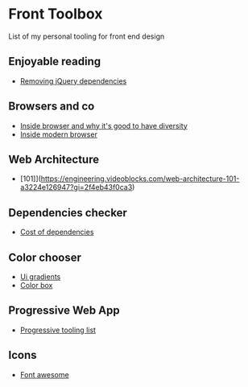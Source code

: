 # Front Toolbox 
List of my personal tooling for front end design

## Enjoyable reading
* [Removing jQuery dependencies](https://githubengineering.com/removing-jquery-from-github-frontend/)

## Browsers and co

* [Inside browser and why it's good to have diversity](https://css-tricks.com/the-ecological-impact-of-browser-diversity/)
* [Inside modern browser](https://developers.google.com/web/updates/2018/09/inside-browser-part1)

## Web Architecture

* [101]](https://engineering.videoblocks.com/web-architecture-101-a3224e126947?gi=2f4eb43f0ca3)

## Dependencies checker

* [Cost of dependencies](https://bundlephobia.com)

## Color chooser 

* [Ui gradients](https://uigradients.com)
* [Color box](https://www.colorbox.io/?ref=producthunt)

## Progressive Web App

* [Progressive tooling list](https://progressivetooling.com)

## Icons

* [Font awesome](https://fontawesome.com)

